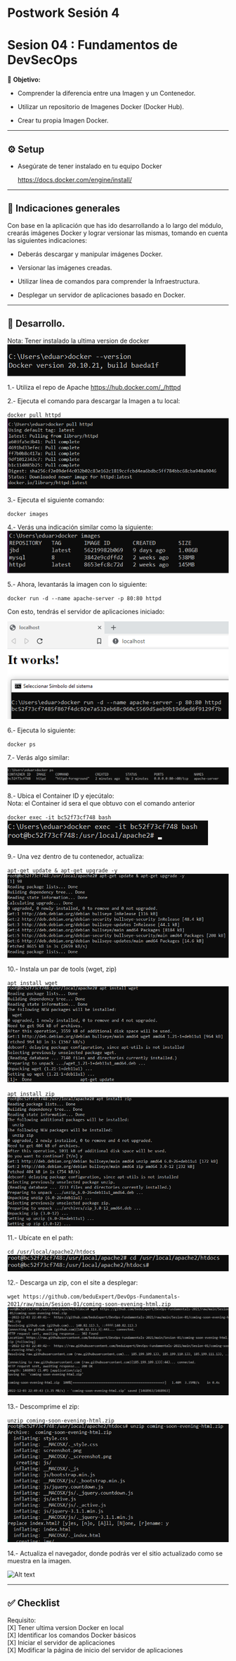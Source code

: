 
# Postwork Sesión 4
# Sesion 04 :  Fundamentos de DevSecOps

🎯 **Objetivo:**

- Comprender la diferencia entre una Imagen y un Contenedor.

- Utilizar un repositorio de Imagenes Docker (Docker Hub).

- Crear tu propia Imagen Docker.

---

## ⚙️ Setup

- Asegúrate de tener instalado en tu equipo Docker

    https://docs.docker.com/engine/install/

---

## 📒 Indicaciones generales

Con base en la aplicación que has ido desarrollando a lo largo del módulo, crearás imágenes Docker y lograr versionar las mismas, tomando en cuenta las siguientes indicaciones:

- Deberás descargar y manipular imágenes Docker.

- Versionar las imágenes creadas.

- Utilizar línea de comandos para comprender la Infraestructura.

- Desplegar un servidor de aplicaciones basado en Docker.

---

## 🚀 Desarrollo.
Nota: Tener instalado la ultima version de docker  
![Alt text](https://raw.githubusercontent.com/Eduardoscar/HSBC-BEDU/main/Postwork_Sesion_4/assets/Version_Docker.png?raw=true)

1.- Utiliza el repo de Apache
https://hub.docker.com/_/httpd

2.- Ejecuta el comando para descargar la Imagen a tu local:

`docker pull httpd`  
![Alt text](https://raw.githubusercontent.com/Eduardoscar/HSBC-BEDU/main/Postwork_Sesion_4/assets/Descarga_Imagen_httpd.png?raw=true)


3.- Ejecuta el siguiente comando:
 
`docker images`  


4.- Verás una indicación similar como la siguiente:  
![Alt text](https://raw.githubusercontent.com/Eduardoscar/HSBC-BEDU/main/Postwork_Sesion_4/assets/docker_images.png?raw=true)


5.- Ahora, levantarás la imagen con lo siguiente:

`docker run -d --name apache-server -p 80:80 httpd`  

Con esto, tendrás el servidor de aplicaciones iniciado:

![Alt text](https://raw.githubusercontent.com/Eduardoscar/HSBC-BEDU/main/Postwork_Sesion_4/assets/levantar_image.png?raw=true)


6.- Ejecuta lo siguiente:

`docker ps`  


7.- Verás algo similar:

![Alt text](https://raw.githubusercontent.com/Eduardoscar/HSBC-BEDU/main/Postwork_Sesion_4/assets/docker_ps.png?raw=true)

8.- Ubica el Container ID y ejecútalo:  
Nota: el Container id sera el que obtuvo con el comando anterior

`docker exec -it bc52f73cf748 bash`  
![Alt text](https://raw.githubusercontent.com/Eduardoscar/HSBC-BEDU/main/Postwork_Sesion_4/assets/ejecutar_Contenedor.png?raw=true)

9.- Una vez dentro de tu contenedor, actualiza:

`apt-get update & apt-get upgrade -y`  
![Alt text](https://raw.githubusercontent.com/Eduardoscar/HSBC-BEDU/main/Postwork_Sesion_4/assets/actualizando_contenendor.png?raw=true)

10.- Instala un par de tools (wget, zip)

`apt install wget`  
![Alt text](https://raw.githubusercontent.com/Eduardoscar/HSBC-BEDU/main/Postwork_Sesion_4/assets/installando_tool_wget.png?raw=true)

`apt install zip`  
![Alt text](https://raw.githubusercontent.com/Eduardoscar/HSBC-BEDU/main/Postwork_Sesion_4/assets/installando_tool_zip.png?raw=true)

11.- Ubícate en el path:

`cd /usr/local/apache2/htdocs`  
![Alt text](https://raw.githubusercontent.com/Eduardoscar/HSBC-BEDU/main/Postwork_Sesion_4/assets/ubicarte_path.png?raw=true)

12.- Descarga un zip, con el site a desplegar:

`wget https://github.com/beduExpert/DevOps-Fundamentals-2021/raw/main/Sesion-01/coming-soon-evening-html.zip`  
![Alt text](https://raw.githubusercontent.com/Eduardoscar/HSBC-BEDU/main/Postwork_Sesion_4/assets/Descagar_zip_site.png?raw=true)

13.- Descomprime el zip:

`unzip coming-soon-evening-html.zip`  
![Alt text](https://raw.githubusercontent.com/Eduardoscar/HSBC-BEDU/main/Postwork_Sesion_4/assets/Descomprimir_zip.png?raw=true)

14.- Actualiza el navegador, donde podrás ver el sitio actualizado como se muestra en la imagen.

![Alt text](https://raw.githubusercontent.com/Eduardoscar/HSBC-BEDU/main/Postwork_Sesion_4/assets/iSite_actualizado.png?raw=true)

---

## ✅ Checklist

Requisito:  
[X] Tener ultima version Docker en local  
[X] Identificar los comandos Docker básicos   
[X] Iniciar el servidor de aplicaciones   
[X] Modificar la página de inicio del servidor de aplicaciones

